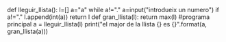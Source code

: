 def lleguir_llista():
    l=[]
    a="a"
    while a!="."
        a=input("introdueix un numero")
        if a!="."
            l.append(int(a))
        return l
    def gran_llista(l):
        return max(l)
    #programa principal
    a = lleguir_llista(l)
    print("el major de la llista {} es {}".format(a, gran_llista(a)))
